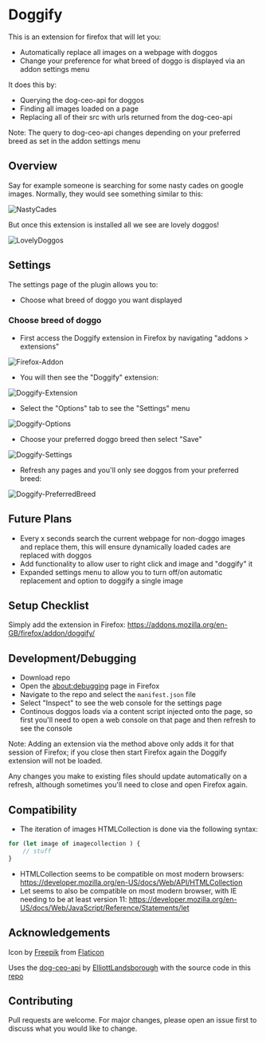 # Doggify

This is an extension for firefox that will let you:
- Automatically replace all images on a webpage with doggos
- Change your preference for what breed of doggo is displayed via an addon settings menu

It does this by:
- Querying the dog-ceo-api for doggos
- Finding all images loaded on a page
- Replacing all of their src with urls returned from the dog-ceo-api

Note: The query to dog-ceo-api changes depending on your preferred breed as set in the addon settings menu

## Overview
Say for example someone is searching for some nasty cades on google images. Normally, they would see something similar to this:

![NastyCades](documentation/overview/NastyCades.PNG)

But once this extension is installed all we see are lovely doggos!

![LovelyDoggos](documentation/overview/LovelyDoggos.PNG)

## Settings
The settings page of the plugin allows you to:
- Choose what breed of doggo you want displayed

### Choose breed of doggo
- First access the Doggify extension in Firefox by navigating "addons > extensions"

![Firefox-Addon](documentation/settings/Firefox-Addon.PNG)

- You will then see the "Doggify" extension:

![Doggify-Extension](documentation/settings/Doggify-Extension.PNG)

- Select the "Options" tab to see the "Settings" menu

![Doggify-Options](documentation/settings/Doggify-Options.PNG)

- Choose your preferred doggo breed then select "Save"

![Doggify-Settings](documentation/settings/Doggify-Settings.PNG)

- Refresh any pages and you'll only see doggos from your preferred breed:

![Doggify-PreferredBreed](documentation/settings/Doggify-PreferredBreed.PNG)

## Future Plans
- Every x seconds search the current webpage for non-doggo images and replace them, this will ensure dynamically loaded cades are replaced with doggos
- Add functionality to allow user to right click and image and "doggify" it
- Expanded settings menu to allow you to turn off/on automatic replacement and option to doggify a single image

## Setup Checklist

Simply add the extension in Firefox: https://addons.mozilla.org/en-GB/firefox/addon/doggify/

## Development/Debugging
- Download repo
- Open the [about:debugging](https://developer.mozilla.org/en-US/docs/Tools/about:debugging) page in Firefox
- Navigate to the repo and select the ```manifest.json``` file
- Select "Inspect" to see the web console for the settings page
- Continous doggos loads via a content script injected onto the page, so first you'll need to open a web console on that page and then refresh to see the console

Note: Adding an extension via the method above only adds it for that session of Firefox; if you close then start Firefox again the Doggify extension will not be loaded.

Any changes you make to existing files should update automatically on a refresh, although sometimes you'll need to close and open Firefox again.

## Compatibility
- The iteration of images HTMLCollection is done via the following syntax:

```js
for (let image of imagecollection ) {
    // stuff
}
```

- HTMLCollection seems to be compatible on most modern browsers: https://developer.mozilla.org/en-US/docs/Web/API/HTMLCollection
- Let seems to also be compatible on most modern browser, with IE needing to be at least version 11: https://developer.mozilla.org/en-US/docs/Web/JavaScript/Reference/Statements/let


## Acknowledgements
Icon by [Freepik](https://www.flaticon.com/authors/freepik) from [Flaticon](www.flaticon.com)

Uses the [dog-ceo-api](https://dog.ceo/dog-api/) by [ElliottLandsborough](https://github.com/ElliottLandsborough) with the source code in this [repo](https://github.com/ElliottLandsborough/dog-ceo-api)

## Contributing
Pull requests are welcome. For major changes, please open an issue first to discuss what you would like to change.
